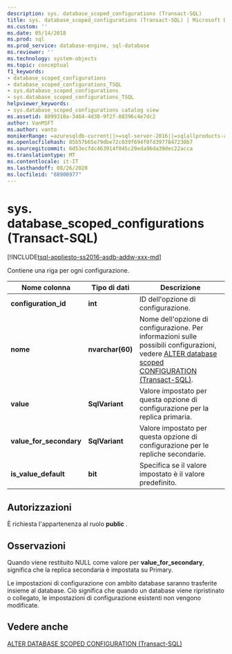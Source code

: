 ```yaml
---
description: sys. database_scoped_configurations (Transact-SQL)
title: sys. database_scoped_configurations (Transact-SQL) | Microsoft Docs
ms.custom: ''
ms.date: 05/14/2018
ms.prod: sql
ms.prod_service: database-engine, sql-database
ms.reviewer: ''
ms.technology: system-objects
ms.topic: conceptual
f1_keywords:
- database_scoped_configurations
- database_scoped_configurations_TSQL
- sys.database_scoped_configurations
- sys.database_scoped_configurations_TSQL
helpviewer_keywords:
- sys.database_scoped_configurations catalog view
ms.assetid: 8899310a-3464-4d38-9f2f-88396c4e7dc2
author: VanMSFT
ms.author: vanto
monikerRange: =azuresqldb-current||>=sql-server-2016||=sqlallproducts-allversions||>=sql-server-linux-2017||=azuresqldb-mi-current||= azure-sqldw-latest
ms.openlocfilehash: 85b57b65e79dbe72c039f694f0fd3977847230b7
ms.sourcegitcommit: 6d53ecfdc463914f045c20eda96da39dec22acca
ms.translationtype: MT
ms.contentlocale: it-IT
ms.lasthandoff: 08/26/2020
ms.locfileid: "88900977"
---
```

# <a name="sysdatabase_scoped_configurations-transact-sql"></a>sys. database_scoped_configurations (Transact-SQL)

[!INCLUDE[tsql-appliesto-ss2016-asdb-addw-xxx-md](../../includes/tsql-appliesto-ss2016-asdb-asdw-xxx-md.md)]

Contiene una riga per ogni configurazione. 

|Nome colonna|Tipo di dati|Descrizione|
|-----------------|---------------|-----------------|
|**configuration_id**|**int**|ID dell'opzione di configurazione.|
|**nome**|**nvarchar(60)**|Nome dell'opzione di configurazione. Per informazioni sulle possibili configurazioni, vedere [ALTER database scoped CONFIGURATION &#40;Transact-SQL&#41;](../../t-sql/statements/alter-database-scoped-configuration-transact-sql.md).|
|**value**|**SqlVariant**|Valore impostato per questa opzione di configurazione per la replica primaria.|
|**value_for_secondary**|**SqlVariant**|Valore impostato per questa opzione di configurazione per le repliche secondarie.|
|**is_value_default**|**bit** |Specifica se il valore impostato è il valore predefinito.|

## <a name="permissions"></a><a name="Permissions"></a> Autorizzazioni

È richiesta l'appartenenza al ruolo **public** .

## <a name="remarks"></a>Osservazioni

Quando viene restituito NULL come valore per **value_for_secondary**, significa che la replica secondaria è impostata su Primary.
 
Le impostazioni di configurazione con ambito database saranno trasferite insieme al database. Ciò significa che quando un database viene ripristinato o collegato, le impostazioni di configurazione esistenti non vengono modificate.

## <a name="see-also"></a>Vedere anche

[ALTER DATABASE SCOPED CONFIGURATION &#40;Transact-SQL&#41;](../../t-sql/statements/alter-database-scoped-configuration-transact-sql.md)
